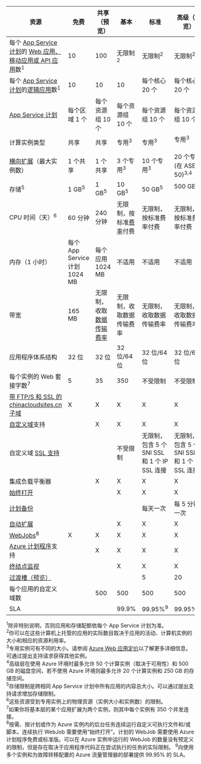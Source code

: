 资源|免费|共享（预览）|基本|标准|高级（预览）</th>
---|---|---|---|---|---
每个 [App Service 计划](/documentation/articles/azure-web-sites-web-hosting-plans-in-depth-overview)的 [Web 应用、移动应用或 API 应用](/home/features/web-site/)数<sup>1</sup>|10|100|无限制<sup>2</sup>|无限制<sup>2</sup>|无限制<sup>2</sup>
每个 [App Service 计划](/documentation/articles/azure-web-sites-web-hosting-plans-in-depth-overview)的[逻辑应用](/home/features/web-site/)数</a><sup>1</sup>|10|10|10|每个核心 20 个|每个核心 20 个
[App Service 计划](/documentation/articles/azure-web-sites-web-hosting-plans-in-depth-overview)|每个区域 1 个|每个资源组 10 个|每个资源组 10 个|每个资源组 10 个|每个资源组 10 个
计算实例类型|共享|共享|专用<sup>3</sup>|专用<sup>3</sup>|专用<sup>3</sup></p>
[横向扩展](/documentation/articles/web-sites-scale)（最大实例数）|1 个共享|1 个共享|3 个专用<sup>3</sup>|10 个专用<sup>3</sup>|20 个专用(在 ASE 有 50)<sup>3,4</sup>
存储<sup>5</sup>|1 GB<sup>5</sup>|1 GB<sup>5</sup>|10 GB<sup>5</sup>|50 GB<sup>5</sup>|500 GB<sup>4,5</sup></p>
CPU 时间（天）<sup>6</sup>|60 分钟|240 分钟|无限制，按标准[费率](/home/features/web-site/#price)</a>付费|无限制，按标准费率付费|无限制，按标准费率付费
内存（1 小时）|每个 App Service 计划 1024 MB|每个应用 1024 MB|不适用|不适用|不适用
带宽|165 MB|无限制，收取[数据传输费率](/pricing/details/data-transfer/)|无限制，收取数据传输费率|无限制，收取数据传输费率|无限制，收取数据传输费率
应用程序体系结构|32 位|32 位|32 位/64 位|32 位/64 位|32 位/64 位
每个实例的 Web 套接字数<sup>7</sup>|5|35|350|不受限制|不受限制
[带 FTP/S 和 SSL 的 chinacloudsites.cn 子域](/documentation/articles/web-sites-configure-ssl-certificate)|X|X|X|X|X
[自定义域](/documentation/articles/web-sites-custom-domain-name)支持||X|X|X|X
自定义域 [SSL 支持](/documentation/articles/web-sites-configure-ssl-certificate)|||不受限制|无限制，包含 5 个 SNI SSL 和 1 个 IP SSL 连接|无限制，包含 5 个 SNI SSL 和 1 个 IP SSL 连接
集成负载平衡器||X|X|X|X
[始终打开](/documentation/articles/web-sites-configure)|||X|X|X
[计划备份](/documentation/articles/web-sites-backup)||||每天一次|每 5 分钟一次
[自动扩展](/documentation/articles/web-sites-scale)|||X|X|X
[WebJobs](/documentation/articles/web-sites-create-web-jobs)<sup>8</sup>|X|X|X|X|X
[Azure 计划程序](/home/features/scheduler/)支持||X|X|X|X
[终结点监视](/documentation/articles/web-sites-monitor)|||X|X|X
[过渡槽（预览）](/documentation/articles/web-sites-staged-publishing)||||5|20
每个应用的自定义域数</a>||500|500|500|500
SLA||<p>|99\.9%|99\.95%<sup>9</sup>|99\.95%<sup>10</sup>

<sup>1</sup>除非特别说明，否则应用和存储配额依每个 App Service 计划为准。  
<sup>2</sup>你可以在这些计算机上托管的应用的实际数目取决于应用的活动、计算机实例的大小和相应的资源利用率。  
<sup>3</sup>专用实例可有不同的大小。请参阅 [Azure Web 应用定价](/home/features/web-site/#price)以了解更多详细信息。可通过提出支持请求获得其他实例。  
<sup>4</sup>高级层在使用 Azure 环境时最多允许 50 个计算实例（取决于可用性）和 500 GB 的磁盘空间，若不使用 Azure 环境则最多允许 20 个计算实例和 250 GB 的存储空间。  
<sup>5</sup>存储限制是跨相同 App Service 计划中所有应用的内容总大小。可以通过提出支持请求增加存储限制。  
<sup>6</sup>这些资源受到专用实例上的物理资源（实例大小和实例数）的限制。  
<sup>7</sup>如果你将基本层的某个应用扩展为两个实例，则其中每个实例有 350 个并发连接。  
<sup>8</sup>按需、按计划或作为 Azure 实例内的后台任务连续运行自定义可执行文件和/或脚本。连续执行 WebJob 需要使用“始终打开”。计划的 WebJob 需要使用 Azure 计划程序免费或标准版。可以在 Azure 实例中运行的 WebJob 的数量没有预定义的限制，但是存在取决于应用程序代码正在尝试执行的任务的实际限制。 
<sup>9</sup>向使用多个实例和为故障转移配置的 Azure 流量管理器的部署提供 99.95% 的 SLA。

<!---HONumber=Mooncake_0328_2016-->
